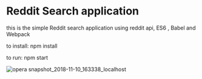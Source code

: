 # Reddit Search application 

this is the simple Reddit search application using reddit api, ES6 , Babel and Webpack

to install:
npm install

to run:
npm start

![opera snapshot_2018-11-10_163338_localhost](https://user-images.githubusercontent.com/14261123/48300702-1a631400-e508-11e8-9677-806e3f988fd2.png)